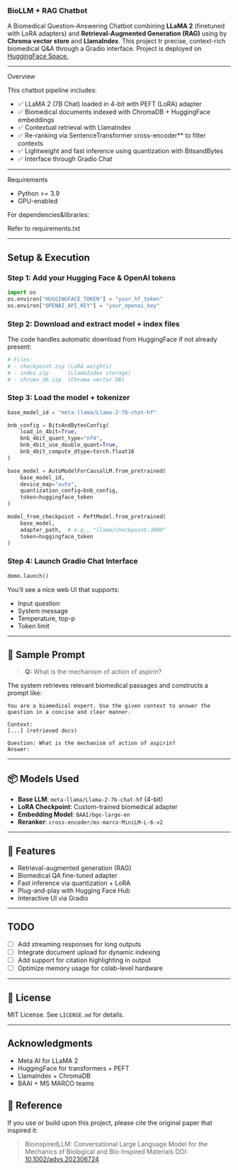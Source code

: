 ### BioLLM + RAG Chatbot

A Biomedical Question-Answering Chatbot combining **LLaMA 2** (finetuned with LoRA adapters) and **Retrieval-Augmented Generation (RAG)** using by **Chroma vector store** and **LlamaIndex**. This project tr precise, context-rich biomedical Q\&A through a Gradio interface. Project is deployed on <a href="https://huggingface.co/spaces/nemheen/biomedicalllm">HuggingFace Space.</a>

---

Overview

This chatbot pipeline includes:

* ✅ LLaMA 2 (7B Chat) loaded in 4-bit with PEFT (LoRA) adapter
* ✅ Biomedical documents indexed with ChromaDB + HuggingFace embeddings
* ✅ Contextual retrieval with LlamaIndex
* ✅ Re-ranking via SentenceTransformer cross-encoder** to filter contexts
* ✅ Lightweight and fast inference using quantization with BitsandBytes
* ✅ Interface through Gradio Chat

---
Requirements

* Python >= 3.9
* GPU-enabled

For dependencies&libraries:

Refer to requirements.txt

---

## Setup & Execution

### Step 1: Add your Hugging Face & OpenAI tokens

```python
import os
os.environ["HUGGINGFACE_TOKEN"] = "your_hf_token"
os.environ["OPENAI_API_KEY"] = "your_openai_key"
```

### Step 2: Download and extract model + index files

The code handles automatic download from HuggingFace if not already present:

```python
# Files:
# - checkpoint.zip (LoRA weights)
# - index.zip      (LlamaIndex storage)
# - chroma_db.zip  (Chroma vector DB)
```

### Step 3: Load the model + tokenizer

```python
base_model_id = "meta-llama/Llama-2-7b-chat-hf"

bnb_config = BitsAndBytesConfig(
    load_in_4bit=True,
    bnb_4bit_quant_type="nf4",
    bnb_4bit_use_double_quant=True,
    bnb_4bit_compute_dtype=torch.float16
)

base_model = AutoModelForCausalLM.from_pretrained(
    base_model_id,
    device_map="auto",
    quantization_config=bnb_config,
    token=huggingface_token
)

model_from_checkpoint = PeftModel.from_pretrained(
    base_model,
    adapter_path,  # e.g., "llama/checkpoint-3000"
    token=huggingface_token
)
```

### Step 4: Launch Gradio Chat Interface

```python
demo.launch()
```

You’ll see a nice web UI that supports:

* Input question
* System message
* Temperature, top-p
* Token limit

---

## 💬 Sample Prompt

> **Q:** What is the mechanism of action of aspirin?

The system retrieves relevant biomedical passages and constructs a prompt like:

```
You are a biomedical expert. Use the given context to answer the question in a concise and clear manner.

Context:
[...] (retrieved docs)

Question: What is the mechanism of action of aspirin?
Answer:
```

---

## 📦 Models Used

* **Base LLM**: `meta-llama/Llama-2-7b-chat-hf` (4-bit)
* **LoRA Checkpoint**: Custom-trained biomedical adapter
* **Embedding Model**: `BAAI/bge-large-en`
* **Reranker**: `cross-encoder/ms-marco-MiniLM-L-6-v2`

---

## 🧠 Features

* Retrieval-augmented generation (RAG)
* Biomedical QA fine-tuned adapter
* Fast inference via quantization + LoRA
* Plug-and-play with Hugging Face Hub
* Interactive UI via Gradio

---

## TODO

* [ ] Add streaming responses for long outputs
* [ ] Integrate document upload for dynamic indexing
* [ ] Add support for citation highlighting in output
* [ ] Optimize memory usage for colab-level hardware

---

## 📄 License

MIT License. See `LICENSE.md` for details.

---

## Acknowledgments

* Meta AI for LLaMA 2
* HuggingFace for transformers + PEFT
* LlamaIndex + ChromaDB
* BAAI + MS MARCO teams

## 📝 Reference

If you use or build upon this project, please cite the original paper that inspired it:

> BioinspiredLLM: Conversational Large Language Model for the Mechanics of Biological and Bio-Inspired Materials 
> DOI: [10.1002/advs.202306724](https://doi.org/10.1002/advs.202306724)

